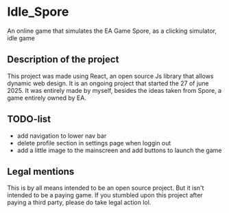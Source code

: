 # Idle_Spore
An online game that simulates the EA Game Spore, as a clicking simulator, idle game

## Description of the project
This project was made using React, an open source Js library that allows dynamic web design.
It is an ongoing project that started the 27 of june 2025.
It was entirely made by myself, besides the ideas taken from Spore, a game entirely owned by EA.

## TODO-list
- add navigation to lower nav bar
- delete profile section in settings page when loggin out
- add a little image to the mainscreen and add buttons to launch the game

## Legal mentions
This is by all means intended to be an open source project. But it isn't intended to be a paying game.
If you stumbled upon this project after paying a third party, please do take legal action lol.
